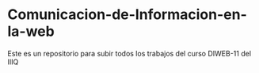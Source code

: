 # Comunicacion-de-Informacion-en-la-web
Este es un repositorio para subir todos los trabajos del curso DIWEB-11 del IIIQ
